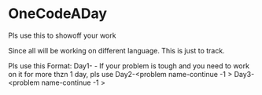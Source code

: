 # OneCodeADay
Pls use this to showoff your work

Since all will be working on different language. This is just to track. 

Pls use this Format: Day1-<problem name> - If your problem is tough and you need to work on it for more thzn 1 day, pls use
Day2-<problem name-continue -1 >
Day3-<problem name-continue -1 >
